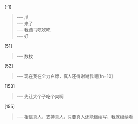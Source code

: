
[-1] 
>--- 爪<br>
>--- 来了<br>
>--- 我踏马吃吃吃<br>
>--- 好<br>

[51] 
>--- 数枚<br>

[52] 
>--- 现在我在全力白嫖，真人还得谢谢我呢[fn=10]<br>

[153] 
>--- 先让大个子吃个爽啊<br>

[155] 
>--- 相信真人，支持真人，只要真人还能继续写，我就继续看<br>
